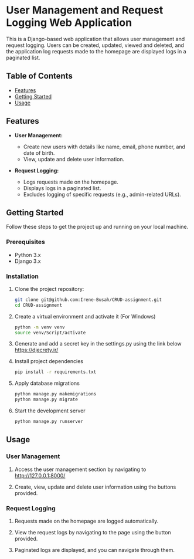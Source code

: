 # User Management and Request Logging Web Application

This is a Django-based web application that allows user management and request logging. Users can be created, updated, viewed and deleted, and the application log requests made to the homepage are displayed logs in a paginated list.

## Table of Contents

- [Features](#features)
- [Getting Started](#getting-started)
- [Usage](#usage)


## Features

- **User Management:**
  - Create new users with details like name, email, phone number, and date of birth.
  - View, update and delete user information.

- **Request Logging:**
  - Logs requests made on the homepage.
  - Displays logs in a paginated list.
  - Excludes logging of specific requests (e.g., admin-related URLs).

## Getting Started

Follow these steps to get the project up and running on your local machine.

### Prerequisites

- Python 3.x
- Django 3.x

### Installation

1. Clone the project repository:

   ```bash
   git clone git@github.com:Irene-Busah/CRUD-assignment.git
   cd CRUD-assignment
2. Create a virtual environment and activate it (For Windows)
    ```bash
    python -m venv venv
    source venv/Script/activate
3. Generate and add a secret key in the settings.py using the link below
    https://djecrety.ir/

4. Install project dependencies
    ```bash
    pip install -r requirements.txt
5. Apply database migrations
    ```bash
    python manage.py makemigrations
    python manage.py migrate
6. Start the development server
    ```bash
    python manage.py runserver
## Usage
### User Management
1. Access the user management section by navigating to http://127.0.0.1:8000/

2. Create, view, update and delete user information using the buttons provided.

### Request Logging
1. Requests made on the homepage are logged automatically.

2. View the request logs by navigating to the page using the button provided.

3. Paginated logs are displayed, and you can navigate through them.
